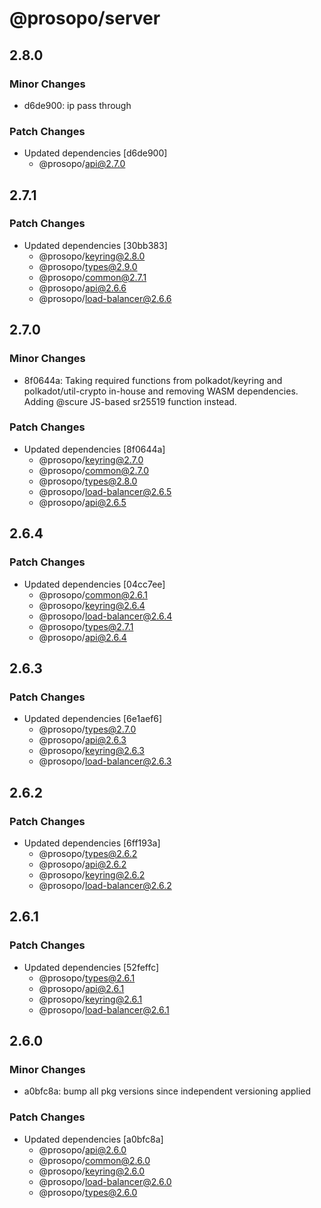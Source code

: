 # @prosopo/server

## 2.8.0
### Minor Changes

- d6de900: ip pass through

### Patch Changes

- Updated dependencies [d6de900]
  - @prosopo/api@2.7.0

## 2.7.1
### Patch Changes

- Updated dependencies [30bb383]
  - @prosopo/keyring@2.8.0
  - @prosopo/types@2.9.0
  - @prosopo/common@2.7.1
  - @prosopo/api@2.6.6
  - @prosopo/load-balancer@2.6.6

## 2.7.0
### Minor Changes

- 8f0644a: Taking required functions from polkadot/keyring and polkadot/util-crypto in-house and removing WASM dependencies. Adding @scure JS-based sr25519 function instead.

### Patch Changes

- Updated dependencies [8f0644a]
  - @prosopo/keyring@2.7.0
  - @prosopo/common@2.7.0
  - @prosopo/types@2.8.0
  - @prosopo/load-balancer@2.6.5
  - @prosopo/api@2.6.5

## 2.6.4

### Patch Changes

- Updated dependencies [04cc7ee]
  - @prosopo/common@2.6.1
  - @prosopo/keyring@2.6.4
  - @prosopo/load-balancer@2.6.4
  - @prosopo/types@2.7.1
  - @prosopo/api@2.6.4

## 2.6.3

### Patch Changes

- Updated dependencies [6e1aef6]
  - @prosopo/types@2.7.0
  - @prosopo/api@2.6.3
  - @prosopo/keyring@2.6.3
  - @prosopo/load-balancer@2.6.3

## 2.6.2

### Patch Changes

- Updated dependencies [6ff193a]
  - @prosopo/types@2.6.2
  - @prosopo/api@2.6.2
  - @prosopo/keyring@2.6.2
  - @prosopo/load-balancer@2.6.2

## 2.6.1

### Patch Changes

- Updated dependencies [52feffc]
  - @prosopo/types@2.6.1
  - @prosopo/api@2.6.1
  - @prosopo/keyring@2.6.1
  - @prosopo/load-balancer@2.6.1

## 2.6.0

### Minor Changes

- a0bfc8a: bump all pkg versions since independent versioning applied

### Patch Changes

- Updated dependencies [a0bfc8a]
  - @prosopo/api@2.6.0
  - @prosopo/common@2.6.0
  - @prosopo/keyring@2.6.0
  - @prosopo/load-balancer@2.6.0
  - @prosopo/types@2.6.0
